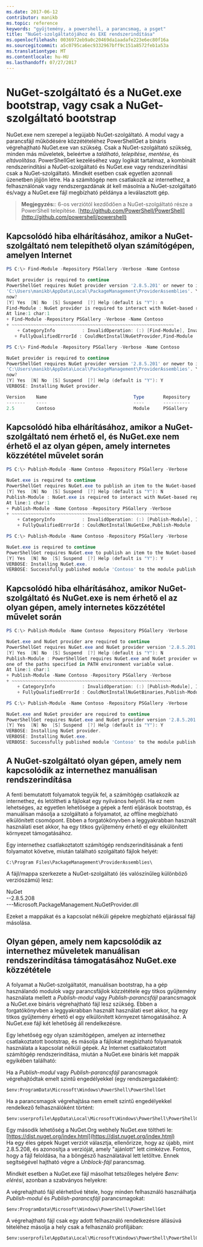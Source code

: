 ```yaml
---
ms.date: 2017-06-12
contributor: manikb
ms.topic: reference
keywords: "gyűjtemény, a powershell, a parancsmag, a psget"
title: "NuGet-szolgáltatójához és EXE rendszerindítása"
ms.openlocfilehash: 0036972eb9a0c20469da1aadafe223e6ec80f16a
ms.sourcegitcommit: a5c0795ca6ec9332967bff9c151a8572feb1a53a
ms.translationtype: MT
ms.contentlocale: hu-HU
ms.lasthandoff: 07/27/2017
---
```

# <a name="bootstrap-both-nuget-provider-and-nugetexe-or-bootstrap-only-nuget-provider"></a>NuGet-szolgáltató és a NuGet.exe bootstrap, vagy csak a NuGet-szolgáltató bootstrap

NuGet.exe nem szerepel a legújabb NuGet-szolgáltató.
A modul vagy a parancsfájl működésére közzétételéhez PowerShellGet a bináris végrehajtható NuGet.exe van szükség.
Csak a NuGet-szolgáltató szükség, minden más műveletek, beleértve a *található*, *telepítése*, *mentése*, és *eltávolítása*.
PowerShellGet kezeléséhez vagy logikát tartalmaz, a kombinált rendszerindítási a NuGet-szolgáltató és NuGet.exe vagy rendszerindítási csak a NuGet-szolgáltató.
Mindkét esetben csak egyetlen azonnali üzenetben jöjjön létre.
Ha a számítógép nem csatlakozik az internethez, a felhasználónak vagy rendszergazdának át kell másolnia a NuGet-szolgáltató és/vagy a NuGet.exe fájl megbízható példánya a leválasztott gép.

>**Megjegyzés:**: 6-os verziótól kezdődően a NuGet-szolgáltató része a PowerShell telepítése. [http://github.com/PowerShell/PowerShell](http://github.com/powershell/powershell)

## <a name="resolving-error-when-the-nuget-provider-has-not-been-installed-on-a-machine-that-is-internet-connected"></a>Kapcsolódó hiba elhárításához, amikor a NuGet-szolgáltató nem telepíthető olyan számítógépen, amelyen Internet

```powershell
PS C:\> Find-Module -Repository PSGallery -Verbose -Name Contoso

NuGet provider is required to continue
PowerShellGet requires NuGet provider version '2.8.5.201' or newer to interact with NuGet-based repositories. The NuGet provider must be available in 'C:\Program Files\PackageManagement\ProviderAssemblies' or
'C:\Users\manikb\AppData\Local\PackageManagement\ProviderAssemblies'. You can also install the NuGet provider by running 'Install-PackageProvider -Name NuGet -MinimumVersion 2.8.5.201 -Force'. Do you want PowerShellGet to install and import the NuGet provider
now?
[Y] Yes  [N] No  [S] Suspend  [?] Help (default is "Y"): n
Find-Module : NuGet provider is required to interact with NuGet-based repositories. Please ensure that '2.8.5.201' or newer version of NuGet provider is installed.
At line:1 char:1
+ Find-Module -Repository PSGallery -Verbose -Name Contoso
+ ~~~~~~~~~~~~~~~~~~~~~~~~~~~~~~~~~~~~~~~~~~~~~~~~~~~~~~~~~~~~
    + CategoryInfo          : InvalidOperation: (:) [Find-Module], InvalidOperationException
   + FullyQualifiedErrorId : CouldNotInstallNuGetProvider,Find-Module

PS C:\> Find-Module -Repository PSGallery -Verbose -Name Contoso

NuGet provider is required to continue
PowerShellGet requires NuGet provider version '2.8.5.201' or newer to interact with NuGet-based repositories. The NuGet provider must be available in 'C:\Program Files\PackageManagement\ProviderAssemblies' or
'C:\Users\manikb\AppData\Local\PackageManagement\ProviderAssemblies'. You can also install the NuGet provider by running 'Install-PackageProvider -Name NuGet -MinimumVersion 2.8.5.201 -Force'. Do you want PowerShellGet to install and import the NuGet provider
now?
[Y] Yes  [N] No  [S] Suspend  [?] Help (default is "Y"): Y
VERBOSE: Installing NuGet provider.

Version    Name                                Type       Repository           Description
-------    ----                                ----       ----------           -----------
2.5        Contoso                             Module     PSGallery        Contoso module
```
## <a name="resolving-error-when-the-nuget-provider-is-available-and-nugetexe-is-not-available-during-the-publish-operation-on-a-machine-that-is-internet-connected"></a>Kapcsolódó hiba elhárításához, amikor a NuGet-szolgáltató nem érhető el, és NuGet.exe nem érhető el az olyan gépen, amely internetes közzététel művelet során

```powershell
PS C:\> Publish-Module -Name Contoso -Repository PSGallery -Verbose

NuGet.exe is required to continue
PowerShellGet requires NuGet.exe to publish an item to the NuGet-based repositories. NuGet.exe must be available under one of the paths specified in PATH environment variable value. Do you want PowerShellGet to install NuGet.exe now?
[Y] Yes  [N] No  [S] Suspend  [?] Help (default is "Y"): N
Publish-Module : NuGet.exe is required to interact with NuGet-based repositories. Please ensure that NuGet.exe is available under one of the paths specified in PATH environment variable value.
At line:1 char:1
+ Publish-Module -Name Contoso -Repository PSGallery -Verbose
+ ~~~~~~~~~~~~~~~~~~~~~~~~~~~~~~~~~~~~~~~~~~~~~~~~~~~~~~~~~~~
    + CategoryInfo          : InvalidOperation: (:) [Publish-Module], InvalidOperationException
    + FullyQualifiedErrorId : CouldNotInstallNuGetExe,Publish-Module

PS C:\> Publish-Module -Name Contoso -Repository PSGallery -Verbose

NuGet.exe is required to continue
PowerShellGet requires NuGet.exe to publish an item to the NuGet-based repositories. NuGet.exe must be available under one of the paths specified in PATH environment variable value. Do you want PowerShellGet to install NuGet.exe now?
[Y] Yes  [N] No  [S] Suspend  [?] Help (default is "Y"): Y
VERBOSE: Installing NuGet.exe.
VERBOSE: Successfully published module 'Contoso' to the module publish location 'https://www.powershellgallery.com/api/v2/'. Please allow few minutes for 'Contoso' to show up in the search results.
```

## <a name="resolving-error-when-both-nuget-provider-and-nugetexe-are-not-available-during-the-publish-operation-on-a-machine-that-is-internet-connected"></a>Kapcsolódó hiba elhárításához, amikor NuGet-szolgáltató és NuGet.exe is nem érhető el az olyan gépen, amely internetes közzététel művelet során

```powershell
PS C:\> Publish-Module -Name Contoso -Repository PSGallery -Verbose

NuGet.exe and NuGet provider are required to continue
PowerShellGet requires NuGet.exe and NuGet provider version '2.8.5.201' or newer to interact with the NuGet-based repositories. Do you want PowerShellGet to install both NuGet.exe and NuGet provider now?
[Y] Yes  [N] No  [S] Suspend  [?] Help (default is "Y"): N
Publish-Module : PowerShellGet requires NuGet.exe and NuGet provider version '2.8.5.201' or newer to interact with the NuGet-based repositories. Please ensure that '2.8.5.201' or newer version of NuGet provider is installed and NuGet.exe is available under 
one of the paths specified in PATH environment variable value.
At line:1 char:1
+ Publish-Module -Name Contoso -Repository PSGallery -Verbose
+ ~~~~~~~~~~~~~~~~~~~~~~~~~~~~~~~~~~~~~~~~~~~~~~~~~~~~~~~~~~~
    + CategoryInfo          : InvalidOperation: (:) [Publish-Module], InvalidOperationException
    + FullyQualifiedErrorId : CouldNotInstallNuGetBinaries,Publish-Module

PS C:\> Publish-Module -Name Contoso -Repository PSGallery -Verbose

NuGet.exe and NuGet provider are required to continue
PowerShellGet requires NuGet.exe and NuGet provider version '2.8.5.201' or newer to interact with the NuGet-based repositories. Do you want PowerShellGet to install both NuGet.exe and NuGet provider now?
[Y] Yes  [N] No  [S] Suspend  [?] Help (default is "Y"): Y
VERBOSE: Installing NuGet provider.
VERBOSE: Installing NuGet.exe.
VERBOSE: Successfully published module 'Contoso' to the module publish location 'https://www.powershellgallery.com/api/v2/'. Please allow few minutes for 'Contoso' to show up in the search results.
```

## <a name="manually-bootstrapping-the-nuget-provider-on-a-machine-that-is-not-connected-to-the-internet"></a>A NuGet-szolgáltató olyan gépen, amely nem kapcsolódik az internethez manuálisan rendszerindítása

A fenti bemutatott folyamatok tegyük fel, a számítógép csatlakozik az internethez, és letöltheti a fájlokat egy nyilvános helyről.
Ha ez nem lehetséges, az egyetlen lehetősége a gépek a fenti eljárások bootstrap, és manuálisan másolja a szolgáltató a folyamatot, az offline megbízható elkülönített csomópont.
Ebben a forgatókönyvben a leggyakrabban használt használati eset akkor, ha egy titkos gyűjtemény érhető el egy elkülönített környezet támogatásához.

Egy internethez csatlakoztatott számítógép rendszerindításának a fenti folyamatot követve, miután található szolgáltató fájlok helyét:
```
C:\Program Files\PackageManagement\ProviderAssemblies\
```

A fájl/mappa szerkezete a NuGet-szolgáltató (és valószínűleg különböző verziószámú) lesz:

NuGet<br>
--2.8.5.208<br>
---Microsoft.PackageManagement.NuGetProvider.dll

Ezeket a mappákat és a kapcsolat nélküli gépekre megbízható eljárással fájl másolása.

## <a name="manually-bootstrapping-nugetexe-to-support-publish-operations-on-a-machine-that-is-not-connected-to-the-internet"></a>Olyan gépen, amely nem kapcsolódik az internethez műveletek manuálisan rendszerindítása támogatásához NuGet.exe közzététele

A folyamat a NuGet-szolgáltatót, manuálisan bootstrap, ha a gép használandó modulok vagy parancsfájlok közzététele egy titkos gyűjtemény használata mellett a *Publish-modul* vagy *Publish-parancsfájl* parancsmagok a NuGet.exe bináris végrehajtható fájl lesz szükség.
Ebben a forgatókönyvben a leggyakrabban használt használati eset akkor, ha egy titkos gyűjtemény érhető el egy elkülönített környezet támogatásához.
A NuGet.exe fájl két lehetőség áll rendelkezésre.

Egy lehetőség egy olyan számítógépen, amelyen az internethez csatlakoztatott bootstrap, és másolja a fájlokat megbízható folyamatok használata a kapcsolat nélküli gépek.
Az Internet csatlakoztatott számítógép rendszerindítása, miután a NuGet.exe bináris két mappák egyikében található:

Ha a *Publish-modul* vagy *Publish-parancsfájl* parancsmagok végrehajtódtak emelt szintű engedélyekkel (egy rendszergazdaként):
```
$env:ProgramData\Microsoft\Windows\PowerShell\PowerShellGet
```

Ha a parancsmagok végrehajtása nem emelt szintű engedélyekkel rendelkező felhasználóként történt:
```
$env:userprofile\AppData\Local\Microsoft\Windows\PowerShell\PowerShellGet\
```

Egy második lehetőség a NuGet.Org webhely NuGet.exe töltheti le: [https://dist.nuget.org/index.html](https://dist.nuget.org/index.html)<br>
Ha egy éles gépek Nuget verziót választja, ellenőrizze, hogy az újabb, mint 2.8.5.208, és azonosítja a verzióját, amely "ajánlott" lett címkézve.
Fontos, hogy a fájl feloldása, ha a böngésző használatával lett letöltve.
Ennek segítségével hajtható végre a *Unblock-fájl* parancsmag.

Mindkét esetben a NuGet.exe fájl másolhat tetszőleges helyére *$env: elérési*, azonban a szabványos helyekre:

A végrehajtható fájl elérhetővé tétele, hogy minden felhasználó használhatja *Publish-modul* és *Publish-parancsfájl* parancsmagokat:
```
$env:ProgramData\Microsoft\Windows\PowerShell\PowerShellGet
```

A végrehajtható fájl csak egy adott felhasználó rendelkezésre állásúvá tételéhez másolja a hely csak a felhasználó profiljában:
```
$env:userprofile\AppData\Local\Microsoft\Windows\PowerShell\PowerShellGet\
```

